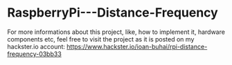 # RaspberryPi---Distance-Frequency
For more informations about this project, like, how to implement it, hardware components etc, feel free to visit the project as it is posted on my hackster.io account:
https://www.hackster.io/ioan-buhai/rpi-distance-frequency-03bb33 
